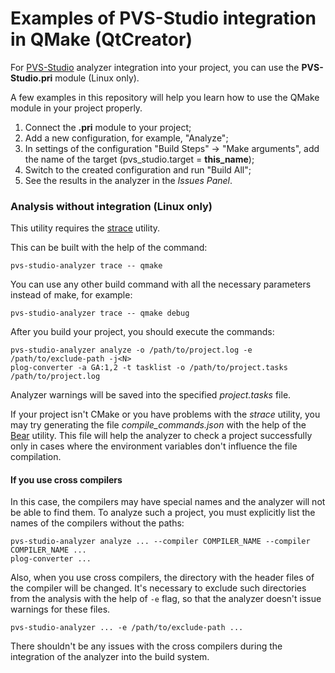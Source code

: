 # Examples of PVS-Studio integration in QMake (QtCreator)

For [PVS-Studio](https://www.pvs-studio.com/en/pvs-studio/) analyzer integration into your project, you can use the **PVS-Studio.pri** module (Linux only).

A few examples in this repository will help you learn how to use the QMake module in your project properly.

1. Connect the **.pri** module to your project;
2. Add a new configuration, for example, "Analyze";
3. In settings of the configuration "Build Steps" -> "Make arguments", add the name of the target (pvs_studio.target = **this_name**);
4. Switch to the created configuration and run "Build All";
5. See the results in the analyzer in the *Issues Panel*.

### Analysis without integration (Linux only)

This utility requires the [strace](http://man7.org/linux/man-pages/man1/strace.1.html) utility.

This can be built with the help of the command:

```
pvs-studio-analyzer trace -- qmake
```

You can use any other build command with all the necessary parameters instead of make, for example:

``
pvs-studio-analyzer trace -- qmake debug
``

After you build your project, you should execute the commands:

```
pvs-studio-analyzer analyze -o /path/to/project.log -e /path/to/exclude-path -j<N>
plog-converter -a GA:1,2 -t tasklist -o /path/to/project.tasks /path/to/project.log
```

Analyzer warnings will be saved into the specified *project.tasks* file.

If your project isn't CMake or you have problems with the *strace* utility, you may try generating the file *compile_commands.json* with the help of the [Bear](https://github.com/rizsotto/Bear) utility. This file will help the analyzer to check a project successfully only in cases where the environment variables don't influence the file compilation.

#### If you use cross compilers

In this case, the compilers may have special names and the analyzer will not be able to find them. To analyze such a project, you must explicitly list the names of the compilers without the paths:

```
pvs-studio-analyzer analyze ... --compiler COMPILER_NAME --compiler COMPILER_NAME ...
plog-converter ...
```

Also, when you use cross compilers, the directory with the header files of the compiler will be changed.  It's necessary to exclude such directories from the analysis with the help of ```-e``` flag, so that the analyzer doesn't issue warnings for these files.

```
pvs-studio-analyzer ... -e /path/to/exclude-path ...
```

There shouldn't be any issues with the cross compilers during the integration of the analyzer into the build system.
